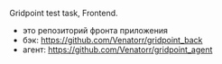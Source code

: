 Gridpoint test task, Frontend.

- это репозиторий фронта приложения
- бэк: https://github.com/Venatorr/gridpoint_back
- агент: https://github.com/Venatorr/gridpoint_agent
